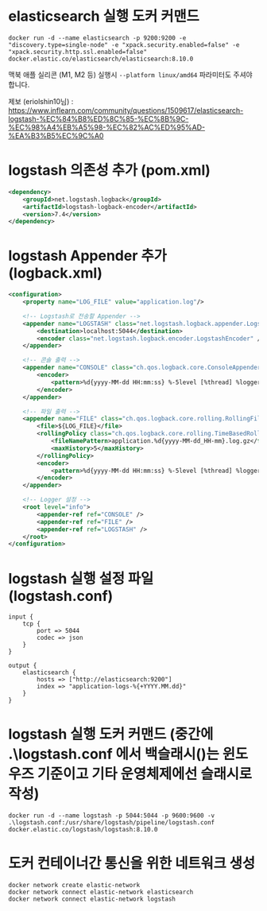 # elasticsearch 실행 도커 커맨드
`docker run -d --name elasticsearch -p 9200:9200 -e "discovery.type=single-node" -e "xpack.security.enabled=false" -e "xpack.security.http.ssl.enabled=false" docker.elastic.co/elasticsearch/elasticsearch:8.10.0`

맥북 애플 실리콘 (M1, M2 등) 실행시 `--platform linux/amd64` 파라미터도 주셔야합니다.

제보 (eriolshin10님) : https://www.inflearn.com/community/questions/1509617/elasticsearch-logstash-%EC%84%B8%ED%8C%85-%EC%8B%9C-%EC%98%A4%EB%A5%98-%EC%82%AC%ED%95%AD-%EA%B3%B5%EC%9C%A0


# logstash 의존성 추가 (pom.xml)
```xml
<dependency>
    <groupId>net.logstash.logback</groupId>
    <artifactId>logstash-logback-encoder</artifactId>
    <version>7.4</version>
</dependency>
```

# logstash Appender 추가 (logback.xml)
```xml
<configuration>
    <property name="LOG_FILE" value="application.log"/>

    <!-- Logstash로 전송할 Appender -->
    <appender name="LOGSTASH" class="net.logstash.logback.appender.LogstashTcpSocketAppender">
        <destination>localhost:5044</destination>
        <encoder class="net.logstash.logback.encoder.LogstashEncoder" />
    </appender>

    <!-- 콘솔 출력 -->
    <appender name="CONSOLE" class="ch.qos.logback.core.ConsoleAppender">
        <encoder>
            <pattern>%d{yyyy-MM-dd HH:mm:ss} %-5level [%thread] %logger{36} - %msg%n</pattern>
        </encoder>
    </appender>

    <!-- 파일 출력 -->
    <appender name="FILE" class="ch.qos.logback.core.rolling.RollingFileAppender">
        <file>${LOG_FILE}</file>
        <rollingPolicy class="ch.qos.logback.core.rolling.TimeBasedRollingPolicy">
            <fileNamePattern>application.%d{yyyy-MM-dd_HH-mm}.log.gz</fileNamePattern>
            <maxHistory>5</maxHistory>
        </rollingPolicy>
        <encoder>
            <pattern>%d{yyyy-MM-dd HH:mm:ss} %-5level [%thread] %logger{36} - %msg%n</pattern>
        </encoder>
    </appender>

    <!-- Logger 설정 -->
    <root level="info">
        <appender-ref ref="CONSOLE" />
        <appender-ref ref="FILE" />
        <appender-ref ref="LOGSTASH" />
    </root>
</configuration>
```

# logstash 실행 설정 파일 (logstash.conf)
```
input {
    tcp {
        port => 5044
        codec => json
    }
}

output {
    elasticsearch {
        hosts => ["http://elasticsearch:9200"]
        index => "application-logs-%{+YYYY.MM.dd}"
    }
}
```


# logstash 실행 도커 커맨드 (중간에 .\logstash.conf 에서 백슬래시(\)는 윈도우즈 기준이고 기타 운영체제에선 슬래시로 작성)
`docker run -d --name logstash -p 5044:5044 -p 9600:9600 -v .\logstash.conf:/usr/share/logstash/pipeline/logstash.conf docker.elastic.co/logstash/logstash:8.10.0`

# 도커 컨테이너간 통신을 위한 네트워크 생성
```
docker network create elastic-network
docker network connect elastic-network elasticsearch
docker network connect elastic-network logstash
```
